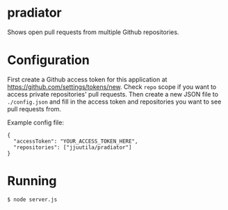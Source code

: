 # pradiator
Shows open pull requests from multiple Github repositories.

# Configuration
First create a Github access token for this application at
https://github.com/settings/tokens/new. Check `repo` scope if you want to
access private repositories' pull requests.  Then create a new JSON file to
`./config.json` and fill in the access token and repositories you want
to see pull requests from.

Example config file:
```
{
  "accessToken": "YOUR_ACCESS_TOKEN_HERE",
  "repositories": ["jjuutila/pradiator"]
}
```

# Running
`$ node server.js`
